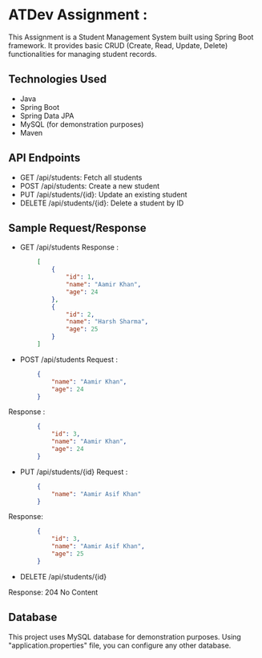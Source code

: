 # ATDev Assignment :

This Assignment is a Student Management System built using Spring Boot framework. It provides basic CRUD (Create, Read, Update, Delete) functionalities for managing student records.

## Technologies Used

- Java
- Spring Boot
- Spring Data JPA
- MySQL (for demonstration purposes)
- Maven

## API Endpoints

- GET      /api/students: Fetch all students
- POST     /api/students: Create a new student
- PUT      /api/students/{id}: Update an existing student
- DELETE   /api/students/{id}: Delete a student by ID

## Sample Request/Response

- GET  /api/students
Response :
```json
        [
            {
                "id": 1,
                "name": "Aamir Khan",
                "age": 24
            },
            {
                "id": 2,
                "name": "Harsh Sharma",
                "age": 25
            }
        ]
```

- POST  /api/students
Request : 
```json
        {
            "name": "Aamir Khan",
            "age": 24
        }
```
Response :
```json
        {
            "id": 3,
            "name": "Aamir Khan",
            "age": 24
        }
```

- PUT  /api/students/{id}
Request :
```json
        {
            "name": "Aamir Asif Khan"
        }
```
Response:
```json
        {
            "id": 3,
            "name": "Aamir Asif Khan",
            "age": 25
        }
```

- DELETE  /api/students/{id}

Response: 204 No Content

## Database
This project uses MySQL database for demonstration purposes.  Using "application.properties" file, you can configure any other database.

